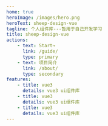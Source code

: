 ```yaml
---
home: true 
heroImage: /images/hero.png 
heroText: sheep-design-vue
tagline: 个人组件库---暂用于自己开发学习 
title: sheep-design-vue
actions:
    - text: Start→ 
      link: /guide/ 
      type: primary
    - text: 项目简介 
      link: /about/ 
      type: secondary
features:
    - title: vue3
      details: vue3 ui组件库
    - title: vue3
      details: vue3 ui组件库
    - title: vue3
      details: vue3 ui组件库
---
```

